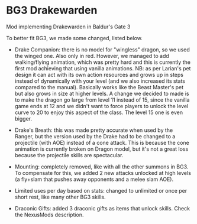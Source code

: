# BG3 Drakewarden
Mod implementing Drakewarden in Baldur's Gate 3

To better fit BG3, we made some changed, listed below.

- Drake Companion: there is no model for "wingless" dragon, so we used the winged one. Also only in red. However, we managed to add walking/flying animation, which was pretty hard and this is currently the first mod achieving that using vanilla animations. NB: as per Larian's pet design it can act with its own action resources and grows up in steps instead of dynamically with your level (and we also increased its stats compared to the manual). Basically works like the Beast Master's pet but also grows in size at higher levels. A change we decided to made is to make the dragon go large from level 11 instead of 15, since the vanilla game ends at 12 and we didn't want to force players to unlock the level curve to 20 to enjoy this aspect of the class. The level 15 one is even bigger. 
- Drake's Breath: this was made pretty accurate when used by the Ranger, but the version used by the Drake had to be changed to a projectile (with AOE) instead of a cone attack. This is because the cone animation is currently broken on Dragon model, but it's not a great loss because the projectile skills are spectacular. 
- Mounting: completely removed, like with all the other summons in BG3. To compensate for this, we added 2 new attacks unlocked at high levels (a fly+slam that pushes away opponents and a melee slam AOE).
- Limited uses per day based on stats: changed to unlimited or once per short rest, like many other BG3 skills.

- Draconic Gifts: added 3 draconic gifts as items that unlock skills. Check the NexusMods description.
